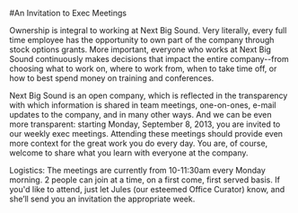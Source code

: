 #An Invitation to Exec Meetings

Ownership is integral to working at Next Big Sound. Very literally, every full time employee has the opportunity to own part of the company through stock options grants. More important, everyone who works at Next Big Sound continuously makes decisions that impact the entire company--from choosing what to work on, where to work from, when to take time off, or how to best spend money on training and conferences.

Next Big Sound is an open company, which is reflected in the transparency with which information is shared in team meetings, one-on-ones, e-mail updates to the company, and in many other ways. And we can be even more transparent: starting Monday, September 8, 2013, you are invited to our weekly exec meetings. Attending these meetings should provide even more context for the great work you do every day. You are, of course, welcome to share what you learn with everyone at the company.

Logistics: The meetings are currently from 10-11:30am every Monday morning. 2 people can join at a time, on a first come, first served basis. If you'd like to attend, just let Jules (our esteemed Office Curator) know, and she’ll send you an invitation the appropriate week.
